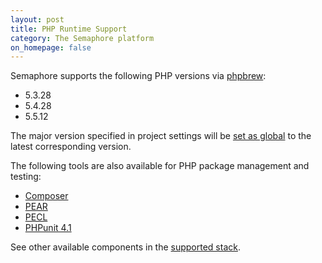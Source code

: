 ```yaml
---
layout: post
title: PHP Runtime Support
category: The Semaphore platform
on_homepage: false
---
```


Semaphore supports the following PHP versions via [phpbrew](http://c9s.github.io/phpbrew/):

* 5.3.28
* 5.4.28
* 5.5.12

The major version specified in project settings will be [set as global](/docs/php-setup.html) to the latest corresponding version.

The following tools are also available for PHP package management and testing:

* [Composer](https://getcomposer.org/)
* [PEAR](http://pear.php.net/)
* [PECL](http://pecl.php.net/)
* [PHPunit 4.1](http://phpunit.de/)

See other available components in the [supported stack](/docs/supported-stack.html).

